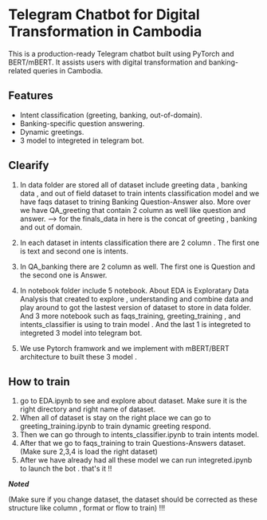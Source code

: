 # Telegram Chatbot for Digital Transformation in Cambodia

This is a production-ready Telegram chatbot built using PyTorch and BERT/mBERT. It assists users with digital transformation and banking-related queries in Cambodia.

## Features
- Intent classification (greeting, banking, out-of-domain).
- Banking-specific question answering.
- Dynamic greetings.
- 3 model to integreted in telegram bot.

## Clearify
1. In data folder are stored all of dataset include greeting data , banking data , and out of field dataset to train intents classification model and we have faqs dataset to trining Banking Question-Answer also. More over we have QA_greeting that contain 2 column as well like question and answer. 
--> for the finals_data in here is the concat of greeting , banking and out of domain.

2. In each dataset in intents classification there are 2 column . The first one is text and second one is intents.

3. In QA_banking there are 2 column as well. The first one is Question and the second one is Answer.

4. In notebook folder include 5 notebook. About EDA is Exploratary Data Analysis that created to explore , understanding and combine data and play around to got the lastest version of dataset to store in data folder. And 3 more notebook such as faqs_training, greeting_training , and intents_classifier is using to train model . And the last 1 is integreted to integreted 3 model into telegram bot.

5. We use Pytorch framwork and we implement with mBERT/BERT architecture to built these 3 model .


## How to train
1. go to EDA.ipynb to see and explore about dataset. Make sure it is the right directory and right name of dataset.
2. When all of dataset is stay on the right place we can go to greeting_training.ipynb to train dynamic greeting respond.
3. Then we can go through to intents_classifier.ipynb to train intents model.
4. After that we go to faqs_training to train Questions-Answers dataset.
(Make sure 2,3,4 is load the right dataset) 
5. After we have already had all these model we can run integreted.ipynb to launch the bot . that's it !!

***Noted***

(Make sure if you change dataset, the dataset should be corrected as these structure like column , format or flow to train) !!!